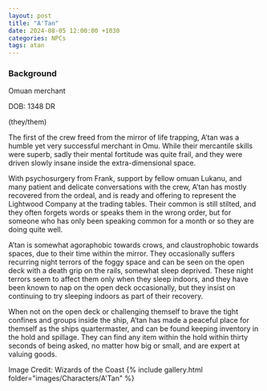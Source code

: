 ```yaml
---
layout: post
title: "A'Tan"
date: 2024-08-05 12:00:00 +1030
categories: NPCs
tags: atan
---
```

### Background
Omuan merchant

DOB: 1348 DR

(they/them)




The first of the crew freed from the mirror of life trapping, A’tan was a humble yet very successful merchant in Omu. While their mercantile skills were superb, sadly their mental fortitude was quite frail, and they were driven slowly insane inside the extra-dimensional space.

With psychosurgery from Frank, support by fellow omuan Lukanu, and many patient and delicate conversations with the crew, A’tan has mostly recovered from the ordeal, and is ready and offering to represent the Lightwood Company at the trading tables. Their common is still stilted, and they often forgets words or speaks them in the wrong order, but for someone who has only been speaking common for a month or so they are doing quite well.

A’tan is somewhat agoraphobic towards crows, and claustrophobic towards spaces, due to their time within the mirror. They occasionally suffers recurring night terrors of the foggy space and can be seen on the open deck with a death grip on the rails, somewhat sleep deprived. These night terrors seem to affect them only when they sleep indoors, and they have been known to nap on the open deck occasionally, but they insist on continuing to try sleeping indoors as part of their recovery.

When not on the open deck or challenging themself to brave the tight confines and groups inside the ship, A’tan has made a peaceful place for themself as the ships quartermaster, and can be found keeping inventory in the hold and spillage. They can find any item within the hold within thirty seconds of being asked, no matter how big or small, and are expert at valuing goods.





Image Credit: Wizards of the Coast
{% include gallery.html folder="images/Characters/A'Tan" %}